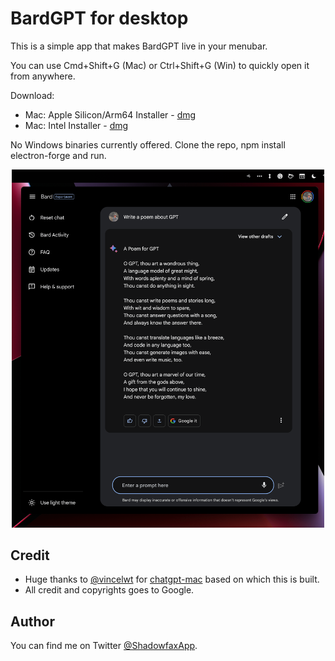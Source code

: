 # BardGPT for desktop

This is a simple app that makes BardGPT live in your menubar.

You can use Cmd+Shift+G (Mac) or Ctrl+Shift+G (Win) to quickly open it from anywhere.

Download:

- Mac:  Apple Silicon/Arm64 Installer - [dmg](https://github.com/shadowfax92/BardGPT/releases/download/releae/BardGPT-0.0.1-arm64.dmg)
- Mac: Intel Installer - [dmg](https://github.com/shadowfax92/BardGPT/releases/download/releae/BardGPT-0.0.1-x64.dmg)

No Windows binaries currently offered. Clone the repo, npm install electron-forge and run.

<p align="center">
  <img src="./images/screenshot.png" width="500">
</p>

## Credit
- Huge thanks to [@vincelwt](https://github.com/vincelwt) for [chatgpt-mac](https://github.com/vincelwt/chatgpt-mac) based on which this is built.
- All credit and copyrights goes to Google.

## Author

You can find me on Twitter [@ShadowfaxApp](https://twitter.com/ShadowfaxApp).
